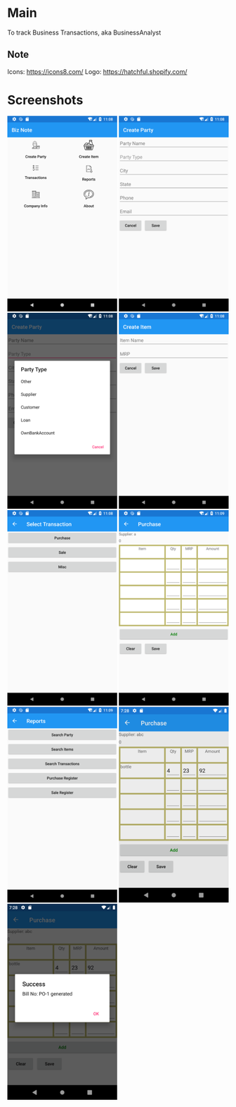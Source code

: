 # Main
To track Business Transactions, aka BusinessAnalyst

## Note
Icons: https://icons8.com/
Logo: https://hatchful.shopify.com/

# Screenshots

<img src="./Screenshots/Screenshot_1582479500.png" width=250>
<img src="./Screenshots/Screenshot_1582479506.png" width=250>
<img src="./Screenshots/Screenshot_1582479510.png" width=250>
<img src="./Screenshots/Screenshot_1582479518.png" width=250>
<img src="./Screenshots/Screenshot_1582479528.png" width=250>
<img src="./Screenshots/Screenshot_1582479550.png" width=250>
<img src="./Screenshots/Screenshot_1582479565.png" width=250>
<img src="./Screenshots/Screenshot_1613311118.png" width=250>
<img src="./Screenshots/Screenshot_1613311124.png" width=250>